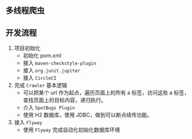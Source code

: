## 多线程爬虫

## 开发流程

1. 项目初始化
    * 初始化 pom.xml
    * 接入 `maven-checkstyle-plugin`
    * 接入 `org.junit.jupiter`
    * 接入 `CircleCI`
2. 完成 `Crawler` 基本逻辑
    * 可以把某个 url 作为起点，遍历页面上的所有 a 标签，访问这些 a 标签，查找页面上的目标内容，递归执行。
    * 介入 `SpotBugs Plugin`
    * 使用 H2 数据库，使用 JDBC，做到可以断点续传功能。
3. 接入 `Flyway`
    * 使用 `Flyway` 完成自动化初始化数据库环境
